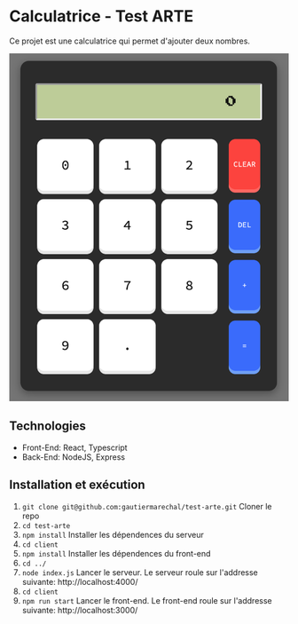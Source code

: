 # Calculatrice - Test ARTE

Ce projet est une calculatrice qui permet d'ajouter deux nombres.

![Alt text](/client/src/assets/images/screenshot-readme.png "Thumbnail")

## Technologies

- Front-End: React, Typescript
- Back-End: NodeJS, Express

## Installation et exécution

1. `git clone git@github.com:gautiermarechal/test-arte.git` Cloner le repo
2. `cd test-arte`
3. `npm install` Installer les dépendences du serveur
4. `cd client`
5. `npm install` Installer les dépendences du front-end
6. `cd ../`
7. `node index.js` Lancer le serveur. Le serveur roule sur l'addresse suivante: http://localhost:4000/
8. `cd client`
9. `npm run start` Lancer le front-end. Le front-end roule sur l'addresse suivante: http://localhost:3000/
